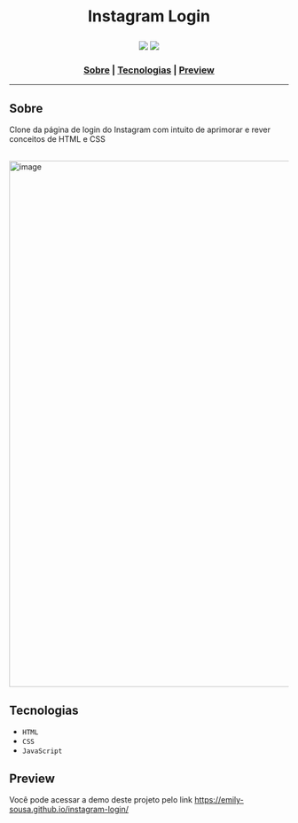 # <p align="center">Instagram Login</p>

<div align="center">
 <img src="http://img.shields.io/static/v1?label=RELEASE&message=JULY%2022&color=green&style=for-the-badge"/>
<img src="https://img.shields.io/static/v1?label=STATUS&message=FINISH&color=green&style=for-the-badge"/>
</div>

<h3 align="center">
  <a href="#sobre">Sobre</a> |
  <a href="#tecnologias">Tecnologias</a> |
  <a href="#preview">Preview</a>
</h3>

___

## Sobre
Clone da página de login do Instagram com intuito de aprimorar e rever conceitos de HTML e CSS
<br></br>

<img width="949" alt="image" src="https://user-images.githubusercontent.com/88735994/180892577-10880f17-ada2-4a5a-8796-818ca4dfc748.png">


## Tecnologias
* ``HTML``
* ``CSS``
* ``JavaScript``

## Preview  
Você pode acessar a demo deste projeto pelo link https://emily-sousa.github.io/instagram-login/
